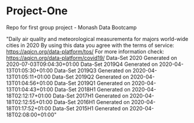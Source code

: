 # Project-One
Repo for first group project - Monash Data Bootcamp


"Daily air quality and meteorological measurementa for majors world-wide cities in 2020
By using this data you agree with the terms of service: https://aqicn.org/data-platform/tos/
For more information check: https://aqicn.org/data-platform/covid19/
Data-Set 2020 Generated on 2020-07-03T09:04:30+01:00
Data-Set 2019Q4 Generated on 2020-04-13T01:05:30+01:00
Data-Set 2019Q3 Generated on 2020-04-13T01:05:11+01:00
Data-Set 2019Q2 Generated on 2020-04-13T01:04:56+01:00
Data-Set 2019Q1 Generated on 2020-04-13T01:04:43+01:00
Data-Set 2018H1 Generated on 2020-04-18T02:12:17+01:00
Data-Set 2017H1 Generated on 2020-04-18T02:12:55+01:00
Data-Set 2016H1 Generated on 2020-04-18T01:17:52+01:00
Data-Set 2015H1 Generated on 2020-04-18T02:08:00+01:00"